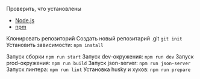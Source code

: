 Проверить, что установлены
- [Node.js](https://nodejs.org/)
- [npm](https://www.npmjs.com/)

Клонировать репозиторий
Создать новый репозитарий .git `git init`
Установить зависимости: `npm install` 

 Запуск сборки `npm run start`
 Запуск dev-окружения: `npm run dev`
 Запуск prod-окружения: `npm run build`
 Запуск json-server: `npm run json-server`
 Запуск линтера: `npm run lint`
 Установка husky и хуков: `npm run prepare`